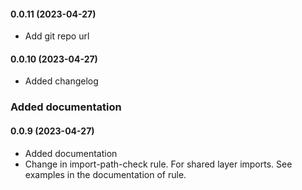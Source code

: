 #### 0.0.11 (2023-04-27)
* Add git repo url
#### 0.0.10 (2023-04-27)
* Added changelog
### Added documentation
#### 0.0.9 (2023-04-27)
* Added documentation
* Change in import-path-check rule. For shared layer imports. See examples in the documentation of rule.
